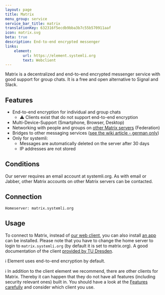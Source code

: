 ```yaml
---
layout: page
title: Matrix
menu_group: service
service_bar_title: matrix
translationKey: 632316f5ecdb9bba3b7c55b570911aaf
icon: matrix.svg
beta: true
description: End-to-end encrypted messenger
links:
    element:
        url: https://element.systemli.org
        text: Webclient
---
```

Matrix is a decentralized and end-to-end encrypted messenger service with good support for group chats. It is a free 
and open alternative to Signal and Slack.

## Features

- End-to-end encryption for individual and group chats
  - ⚠️ Clients exist that do not support end-to-end encryption
- Multi-Device-Support (Smartphone, Browser, Desktop)
- Networking with people and groups on [other Matrix servers](https://matrix.org/) (Federation)
- Bridges to other messaging services ([see the wiki article - german only](https://wiki.systemli.org/howto/matrix-bridges))
- Only for systemli:
  - Messages are automatically deleted on the server after 30 days
  - IP addresses are not stored

## Conditions

Our server requires an email account at systemli.org. As with email or Jabber, other Matrix accounts on other Matrix 
servers can be contacted.

## Connection

```
Homeserver: matrix.systemli.org
```

## Usage

To connect to Matrix, instead of [our web client](https://element.systemli.org), you can also install
[an app](https://element.io/get-started) can be installed. Please note that you have to change the home server to login
to `matrix.systemli.org` (by default it is set to matrix.org). A good documentation of the client
[provided by TU Dresden](https://doc.matrix.tu-dresden.de/en/).

ℹ️ Element uses end-to-end encryption by default.

ℹ️ In addition to the client element we recommend, there are other clients for Matrix. Thereby it can happen that they do not have all features (including security relevant ones) built in. You should have a look at the
[Features carefully](https://matrix.org/clients-matrix/) and consider which client you use.
